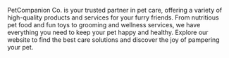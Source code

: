 PetCompanion Co. is your trusted partner in pet care, offering a variety of high-quality products and services for your furry friends. From nutritious pet food and fun toys to grooming and wellness services, we have everything you need to keep your pet happy and healthy. Explore our website to find the best care solutions and discover the joy of pampering your pet.


